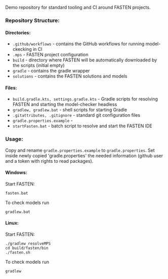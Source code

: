 
Demo repository for standard tooling and CI around FASTEN projects.

### Repository Structure:

#### Directories:
- `.github/workflows` - contains the GitHub workflows for running model-ckecking in CI  
- `.mps` - FASTEN project configuration
- `build` - directory where FASTEN will be automatically downloaded by the scripts (initial empty)
- `gradle` - contains the gradle wrapper 
- `solutions` - contains the FASTEN solutions and models

#### Files:
- `build.gradle.kts, settings.gradle.kts` - Gradle scripts for resolving FASTEN and starting the model-checker headless
- `gradlew, gradlew.bat` - shell scripts for starting Gradle 
- `.gitattributes, .gitignore` - standard git configuration files
- `gradle.properties.example` -
- `startFasten.bat` - batch script to resolve and start the FASTEN IDE


### Usage:

Copy and rename `gradle.properties.example` to `gradle.properties`. Set inside newly copied 'gradle.properties' the needed information (github user and a token with rights to read packages).

#### Windows:
Start FASTEN:
```
fasten.bat
```

To check models run
```
gradlew.bat
```

#### Linux:
Start FASTEN:
```
./gradlew resolveMPS
cd build/fasten/bin
./fasten.sh
```

To check models run
```
gradlew
```

